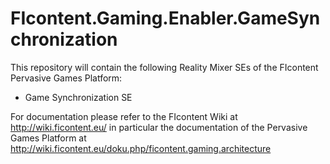 FIcontent.Gaming.Enabler.GameSynchronization
============================================
This repository will contain the following Reality Mixer SEs of the FIcontent Pervasive Games Platform:
  * Game Synchronization SE 
  
For documentation please refer to the FIcontent Wiki at http://wiki.ficontent.eu/ in particular
the documentation of the Pervasive Games Platform at http://wiki.ficontent.eu/doku.php/ficontent.gaming.architecture
